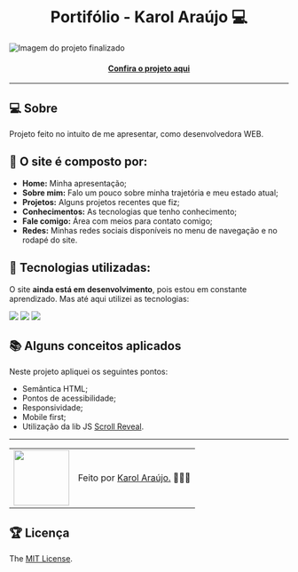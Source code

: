 <h1 align="center">Portifólio - Karol Araújo 💻</h1>

![Imagem do projeto finalizado](assets/images/projects/portifolio.png)

<h4 align="center"><a href="https://eukarol.vercel.app">Confira o projeto aqui</a></h4>

---

## 💻 Sobre

Projeto feito no intuito de me apresentar, como desenvolvedora WEB.

## 🤯 O site é composto por:

- **Home:** Minha apresentação;
- **Sobre mim:** Falo um pouco sobre minha trajetória e meu estado atual;
- **Projetos:** Alguns projetos recentes que fiz;
- **Conhecimentos:** As tecnologias que tenho conhecimento;
- **Fale comigo:** Área com meios para contato comigo;
- **Redes:** Minhas redes sociais disponíveis no menu de navegação e no rodapé do site.

## 🧠 Tecnologias utilizadas:

O site **ainda está em desenvolvimento**, pois estou em constante aprendizado. Mas até aqui utilizei as tecnologias:

<div>
    <img src="https://img.shields.io/badge/HTML5-E34F26?style=for-the-badge&logo=html5&logoColor=white" />
    <img src="https://img.shields.io/badge/CSS3-1572B6?style=for-the-badge&logo=css3&logoColor=white" />
    <img src="https://img.shields.io/badge/JavaScript-F7DF1E?style=for-the-badge&logo=javascript&logoColor=black" />
</div>

## 📚 Alguns conceitos aplicados

Neste projeto apliquei os seguintes pontos:
+ Semântica HTML;
+ Pontos de acessibilidade;
+ Responsividade;
+ Mobile first;
+ Utilização da lib JS <a href="https://scrollrevealjs.org">Scroll Reveal</a>.

---

<table>
  <tr>
    <td>
      <img src="https://github.com/eukarol.png" width="100px" />
    </td>
    <td>
      Feito por <a href="https://github.com/eukarol">Karol Araújo.</a> 🙋🏿‍♂️
    </td>
  </tr>
</table>

## 🏆 Licença

The [MIT License](./LICENSE).
